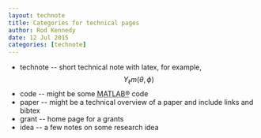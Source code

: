 ```yaml
---
layout: technote
title: Categories for technical pages
author: Rod Kennedy
date: 12 Jul 2015
categories: [technote]
---
```


- technote -- short technical note with latex, for example, $$Y_{\ell}{m}(\theta,\phi)$$
- code -- might be some <abbr title="MATLAB&reg; is a high-level technical computing language">MATLAB&reg;</abbr> code
- paper -- might be a technical overview of a paper and include links and bibtex
- grant -- home page for a grants
- idea -- a few notes on some research idea
